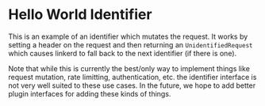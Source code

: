 # Hello World Identifier

This is an example of an identifier which mutates the request.  It works by
setting a header on the request and then returning an `UnidentifiedRequest`
which causes linkerd to fall back to the next identifier (if there is one).

Note that while this is currently the best/only way to implement things like
request mutation, rate limitting, authentication, etc. the identifier interface
is not very well suited to these use cases.  In the future, we hope to add
better plugin interfaces for adding these kinds of things.